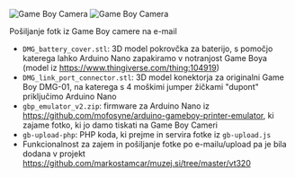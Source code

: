 ![Game Boy Camera](https://raw.githubusercontent.com/markostamcar/muzej.si/master/gb-camera/gb1.jpg) ![Game Boy Camera](https://raw.githubusercontent.com/markostamcar/muzej.si/master/gb-camera/gb2.jpg)

Pošiljanje fotk iz Game Boy camere na e-mail

- `DMG_battery_cover.stl`: 3D model pokrovčka za baterijo, s pomočjo katerega lahko Arduino Nano zapakiramo v notranjost Game Boya (model iz https://www.thingiverse.com/thing:104919)
- `DMG_link_port_connector.stl`: 3D model konektorja za originalni Game Boy DMG-01, na katerega s 4 moškimi jumper žičkami "dupont" priključimo Arduino Nano
- `gbp_emulator_v2.zip`: firmware za Arduino Nano iz https://github.com/mofosyne/arduino-gameboy-printer-emulator, ki zajame fotko, ki jo damo tiskati na Game Boy Cameri
- `gb-upload-php`: PHP koda, ki prejme in servira fotke iz `gb-upload.js`
- Funkcionalnost za zajem in pošiljanje fotke po e-mailu/upload pa je bila dodana v projekt https://github.com/markostamcar/muzej.si/tree/master/vt320
